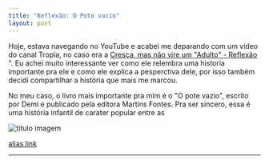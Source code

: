 ```yaml
---
title: "Reflexão: O Pote vazio"
layout: post
---
```



Hoje, estava navegando no YouTube e acabei me deparando com um video do canal Tropia, no caso era a [Cresça, mas não vire um "Adulto" - Reflexão](www.youtube.com/watch?v=nq4jn8TKrDA&t=60s) ". Eu achei muito interessante ver como ele relembra uma historia importante pra ele e como ele explica a pesperctiva dele, por isso também decidi compartilhar a história que mais me marcou.

No meu caso, o livro mais importante pra mim é o "O pote vazio", escrito por Demi e publicado pela editora Martins Fontes. Pra ser sincero, essa é uma história infantil de carater popular entre as

![titulo imagem](link)

[alias link](link)

---
